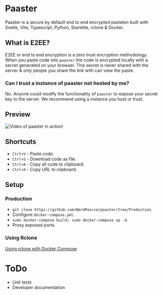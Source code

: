 # Paaster
Paaster is a secure by default end to end encrypted pastebin built with Svelte, Vite, Typescript, Python, Starlette, rclone & Docker.

## What is E2EE?
E2EE or end to end encryption is a zero trust encryption methodology. When you paste code into `paaster` the code is encrypted locally with a secret generated on your browser. This secret is never shared with the server & only people you share the link with can view the paste.

### Can I trust a instance of paaster not hosted by me?
No. Anyone could modify the functionality of `paaster` to expose your secret key to the server. We recommend using a instance you host or trust.

## Preview
![Video of paaster in action!](https://i.imgur.com/g78UTK2.gif)

## Shortcuts
- `Ctrl+V` - Paste code.
- `Ctrl+S` - Download code as file.
- `Ctrl+A` - Copy all code to clipboard.
- `Ctrl+X` - Copy URL to clipboard.

## Setup
### Production
- `git clone https://github.com/WardPearce/paaster/tree/Production`.
- Configure `docker-compose.yml`.
- `sudo docker-compose build; sudo docker-compose up -d`.
- Proxy exposed ports.

### Using Rclone
[Using rclone with Docker Compose](https://rclone.org/docker/#using-with-swarm-or-compose)

# ToDo
- Unit tests
- Developer documentation
